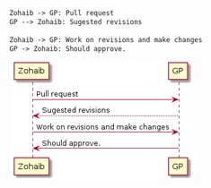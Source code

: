 ```plantuml
Zohaib -> GP: Pull request
GP --> Zohaib: Sugested revisions

Zohaib -> GP: Work on revisions and make changes
GP -> Zohaib: Should approve.  
```
![](plantuml-images/90c2b28c41e2e6f42187d99f52444934745b0717.png)
